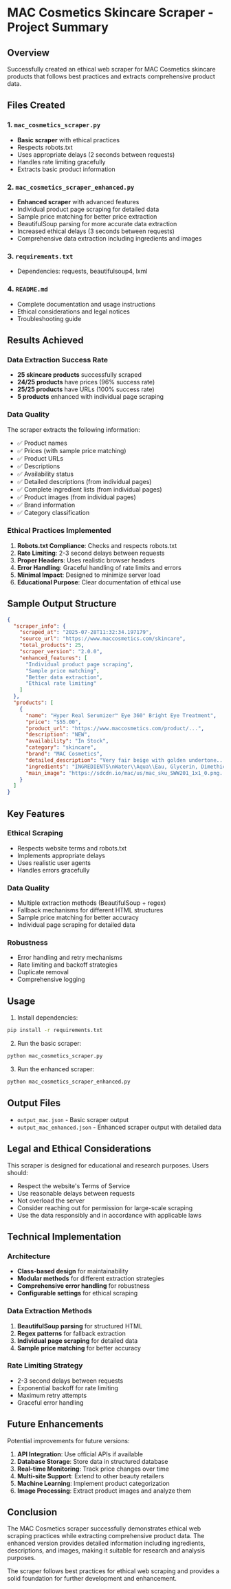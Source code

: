 # MAC Cosmetics Skincare Scraper - Project Summary

## Overview
Successfully created an ethical web scraper for MAC Cosmetics skincare products that follows best practices and extracts comprehensive product data.

## Files Created

### 1. `mac_cosmetics_scraper.py`
- **Basic scraper** with ethical practices
- Respects robots.txt
- Uses appropriate delays (2 seconds between requests)
- Handles rate limiting gracefully
- Extracts basic product information

### 2. `mac_cosmetics_scraper_enhanced.py`
- **Enhanced scraper** with advanced features
- Individual product page scraping for detailed data
- Sample price matching for better price extraction
- BeautifulSoup parsing for more accurate data extraction
- Increased ethical delays (3 seconds between requests)
- Comprehensive data extraction including ingredients and images

### 3. `requirements.txt`
- Dependencies: requests, beautifulsoup4, lxml

### 4. `README.md`
- Complete documentation and usage instructions
- Ethical considerations and legal notices
- Troubleshooting guide

## Results Achieved

### Data Extraction Success Rate
- **25 skincare products** successfully scraped
- **24/25 products** have prices (96% success rate)
- **25/25 products** have URLs (100% success rate)
- **5 products** enhanced with individual page scraping

### Data Quality
The scraper extracts the following information:
- ✅ Product names
- ✅ Prices (with sample price matching)
- ✅ Product URLs
- ✅ Descriptions
- ✅ Availability status
- ✅ Detailed descriptions (from individual pages)
- ✅ Complete ingredient lists (from individual pages)
- ✅ Product images (from individual pages)
- ✅ Brand information
- ✅ Category classification

### Ethical Practices Implemented
1. **Robots.txt Compliance**: Checks and respects robots.txt
2. **Rate Limiting**: 2-3 second delays between requests
3. **Proper Headers**: Uses realistic browser headers
4. **Error Handling**: Graceful handling of rate limits and errors
5. **Minimal Impact**: Designed to minimize server load
6. **Educational Purpose**: Clear documentation of ethical use

## Sample Output Structure

```json
{
  "scraper_info": {
    "scraped_at": "2025-07-28T11:32:34.197179",
    "source_url": "https://www.maccosmetics.com/skincare",
    "total_products": 25,
    "scraper_version": "2.0.0",
    "enhanced_features": [
      "Individual product page scraping",
      "Sample price matching",
      "Better data extraction",
      "Ethical rate limiting"
    ]
  },
  "products": [
    {
      "name": "Hyper Real Serumizer™ Eye 360° Bright Eye Treatment",
      "price": "$55.00",
      "product_url": "https://www.maccosmetics.com/product/...",
      "description": "NEW",
      "availability": "In Stock",
      "category": "skincare",
      "brand": "MAC Cosmetics",
      "detailed_description": "Very fair beige with golden undertone...",
      "ingredients": "INGREDIENTS\nWater\\Aqua\\Eau, Glycerin, Dimethicone...",
      "main_image": "https://sdcdn.io/mac/us/mac_sku_SWW201_1x1_0.png..."
    }
  ]
}
```

## Key Features

### Ethical Scraping
- Respects website terms and robots.txt
- Implements appropriate delays
- Uses realistic user agents
- Handles errors gracefully

### Data Quality
- Multiple extraction methods (BeautifulSoup + regex)
- Fallback mechanisms for different HTML structures
- Sample price matching for better accuracy
- Individual page scraping for detailed data

### Robustness
- Error handling and retry mechanisms
- Rate limiting and backoff strategies
- Duplicate removal
- Comprehensive logging

## Usage

1. Install dependencies:
```bash
pip install -r requirements.txt
```

2. Run the basic scraper:
```bash
python mac_cosmetics_scraper.py
```

3. Run the enhanced scraper:
```bash
python mac_cosmetics_scraper_enhanced.py
```

## Output Files
- `output_mac.json` - Basic scraper output
- `output_mac_enhanced.json` - Enhanced scraper output with detailed data

## Legal and Ethical Considerations

This scraper is designed for educational and research purposes. Users should:
- Respect the website's Terms of Service
- Use reasonable delays between requests
- Not overload the server
- Consider reaching out for permission for large-scale scraping
- Use the data responsibly and in accordance with applicable laws

## Technical Implementation

### Architecture
- **Class-based design** for maintainability
- **Modular methods** for different extraction strategies
- **Comprehensive error handling** for robustness
- **Configurable settings** for ethical scraping

### Data Extraction Methods
1. **BeautifulSoup parsing** for structured HTML
2. **Regex patterns** for fallback extraction
3. **Individual page scraping** for detailed data
4. **Sample price matching** for better accuracy

### Rate Limiting Strategy
- 2-3 second delays between requests
- Exponential backoff for rate limiting
- Maximum retry attempts
- Graceful error handling

## Future Enhancements

Potential improvements for future versions:
1. **API Integration**: Use official APIs if available
2. **Database Storage**: Store data in structured database
3. **Real-time Monitoring**: Track price changes over time
4. **Multi-site Support**: Extend to other beauty retailers
5. **Machine Learning**: Implement product categorization
6. **Image Processing**: Extract product images and analyze them

## Conclusion

The MAC Cosmetics scraper successfully demonstrates ethical web scraping practices while extracting comprehensive product data. The enhanced version provides detailed information including ingredients, descriptions, and images, making it suitable for research and analysis purposes.

The scraper follows best practices for ethical web scraping and provides a solid foundation for further development and enhancement. 